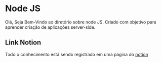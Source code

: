 # Node JS
   Olá, Seja Bem-Vindo ao diretório sobre node JS.
   Criado com objetivo para aprender criação de aplicações server-side.
## Link Notion
   Todo o conhecimento está sendo registrado em uma página do [notion](https://www.notion.so/Node-js-8a04ad6984c24a8e96d45cb98f8e2a60)
